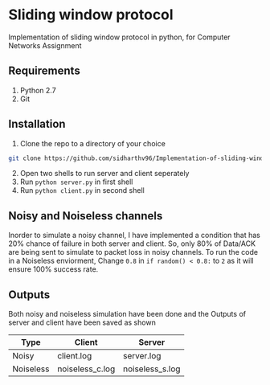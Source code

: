 # Sliding window protocol
Implementation of sliding window protocol in python, for Computer Networks Assignment

## Requirements
1. Python 2.7
2. Git

## Installation
1. Clone the repo to a directory of your choice
```bash
git clone https://github.com/sidharthv96/Implementation-of-sliding-window-protocol
```
2. Open two shells to run server and client seperately
3. Run `python server.py` in first shell 
4. Run `python client.py` in second shell

## Noisy and Noiseless channels
Inorder to simulate a noisy channel, I have implemented a condition that has 20% chance of failure in both server and client.
So, only 80% of Data/ACK are being sent to simulate to packet loss in noisy channels.
To run the code in a Noiseless enviorment, Change `0.8` in `if random() < 0.8:` to `2` as it will ensure 100% success rate.


## Outputs
Both noisy and noiseless simulation have been done and the Outputs of server and client have been saved as shown



| Type | Client | Server |
| ---  | ------ | ------ |
| Noisy | client.log | server.log |
| Noiseless | noiseless_c.log | noiseless_s.log |

